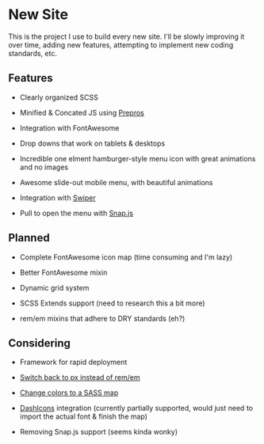 New Site
========

This is the project I use to build every new site. I'll be slowly improving it over time, adding new features, attempting to implement new coding standards, etc.

Features
--------

* Clearly organized SCSS

* Minified & Concated JS using [Prepros](http://www.prepros.io/)

* Integration with FontAwesome

* Drop downs that work on tablets & desktops

* Incredible one elment hamburger-style menu icon with great animations and no images

* Awesome slide-out mobile menu, with beautiful animations

* Integration with [Swiper](https://github.com/nolimits4web/swiper/)

* Pull to open the menu with [Snap.js](https://github.com/jakiestfu/Snap.js/)

Planned
-------

* Complete FontAwesome icon map (time consuming and I'm lazy)

* Better FontAwesome mixin

* Dynamic grid system

* SCSS Extends support (need to research this a bit more)

* rem/em mixins that adhere to DRY standards (eh?)

Considering
-----------

* Framework for rapid deployment

* [Switch back to px instead of rem/em](http://benfrain.com/just-use-pixels/)

* [Change colors to a SASS map](https://scotch.io/tutorials/aesthetic-sass-2-colors)

* [DashIcons](https://developer.wordpress.org/resource/dashicons/) integration (currently partially supported, would just need to import the actual font & finish the map)

* Removing Snap.js support (seems kinda wonky)
